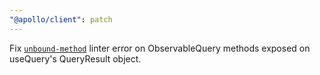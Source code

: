 ```yaml
---
"@apollo/client": patch
---
```


Fix [`unbound-method`](https://github.com/apollographql/apollo-client/issues/11554) linter error on ObservableQuery methods exposed on useQuery's QueryResult object.
